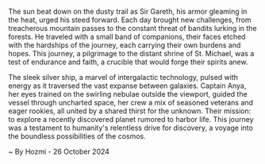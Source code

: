 
The sun beat down on the dusty trail as Sir Gareth, his armor gleaming in the heat, urged his steed forward. Each day brought new challenges, from treacherous mountain passes to the constant threat of bandits lurking in the forests. He traveled with a small band of companions, their faces etched with the hardships of the journey, each carrying their own burdens and hopes. This journey, a pilgrimage to the distant shrine of St. Michael, was a test of endurance and faith, a crucible that would forge their spirits anew. 

The sleek silver ship, a marvel of intergalactic technology, pulsed with energy as it traversed the vast expanse between galaxies. Captain Anya, her eyes trained on the swirling nebulae outside the viewport, guided the vessel through uncharted space, her crew a mix of seasoned veterans and eager rookies, all united by a shared thirst for the unknown. Their mission: to explore a recently discovered planet rumored to harbor life. This journey was a testament to humanity's relentless drive for discovery, a voyage into the boundless possibilities of the cosmos. 

~ By Hozmi - 26 October 2024
